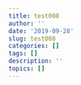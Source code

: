 ```yaml
---
title: test008
author: ''
date: '2019-09-28'
slug: test008
categories: []
tags: []
description: ''
topics: []
---
```


